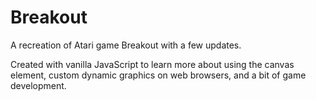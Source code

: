 # Breakout
A recreation of Atari game Breakout with a few updates. 

Created with vanilla JavaScript to learn more about using the canvas element, custom dynamic graphics on web browsers, and a bit of game development.
